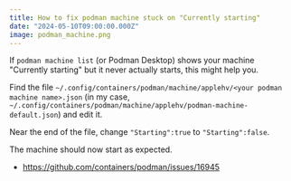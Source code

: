 ```yaml
---
title: How to fix podman machine stuck on "Currently starting"
date: "2024-05-10T09:00:00.000Z"
image: podman_machine.png
---
```


If `podman machine list` (or Podman Desktop) shows your machine "Currently starting" but it never actually starts, this might help you.  

Find the file `~/.config/containers/podman/machine/applehv/<your podman machine name>.json` (in my case, `~/.config/containers/podman/machine/applehv/podman-machine-default.json`) and edit it.  

Near the end of the file, change `"Starting":true` to `"Starting":false`.

The machine should now start as expected.


- https://github.com/containers/podman/issues/16945